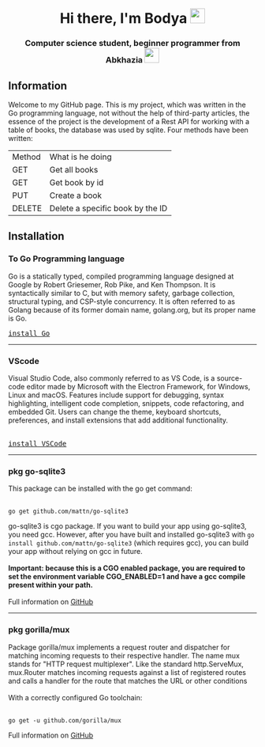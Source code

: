 <h1 align="center">Hi there, I'm Bodya
<img src="https://github.com/blackcater/blackcater/raw/main/images/Hi.gif" width="30" height="30"/></h1>
<h3 align="center">Computer science student, beginner programmer from Abkhazia <img src="https://cdn-icons-png.flaticon.com/512/164/164890.png"
width="30" height="30"></h3>
<h2>Information</h2>

Welcome to my GitHub page. This is my project, which was written in the Go programming language, not without the help of third-party articles, 
the essence of the project is the development of a Rest API for working with a table of books, the database was used by sqlite. Four methods have been written:
<table class="iksweb">
  <tbody>
    <tr>
      <td>Method</td>
      <td>
What is he doing</td>
    </tr>
    <tr>
      <td>GET</td>
      <td>Get all books</td>
    </tr>
    <tr>
      <td>GET</td>
      <td>Get book by id</td>
    </tr>
    <tr>
      <td>PUT</td>
      <td>Create a book</td>
    </tr>
    <tr>
      <td>DELETE</td>
      <td>Delete a specific book by the ID</td>
    </tr>
  </tbody>
</table>
<h2>Installation</h2>
<h3>To Go Programming language</h3>
Go is a statically typed, compiled programming language designed at Google by Robert Griesemer, Rob Pike, and Ken Thompson. 
It is syntactically similar to C, but with memory safety, garbage collection, structural typing, and CSP-style concurrency. 
It is often referred to as Golang because of its former domain name, golang.org, but its proper name is Go.
<br/>
<pre><a href="https://go.dev/">install Go</a></pre>
<hr/>
<h3>VScode</h3>
Visual Studio Code, also commonly referred to as VS Code, is a source-code editor made by Microsoft with the Electron Framework, for Windows, 
Linux and macOS. Features include support for debugging, syntax highlighting, intelligent code completion, snippets, code refactoring, and embedded Git. 
Users can change the theme, keyboard shortcuts, preferences, and install extensions that add additional functionality.
<br/><br/>
<pre><a href="https://code.visualstudio.com/download">install VSCode</a></pre>
<hr/>
<h3>pkg go-sqlite3</h3>
This package can be installed with the go get command:
<br/><br/>
<pre><code>go get github.com/mattn/go-sqlite3</code></pre>
go-sqlite3 is cgo package. If you want to build your app using go-sqlite3, you need gcc. However, 
after you have built and installed go-sqlite3 with <code>go install github.com/mattn/go-sqlite3</code> (which requires gcc), 
you can build your app without relying on gcc in future.
<br/><br/>
<b>Important: because this is a CGO enabled package, you are required to set the environment variable CGO_ENABLED=1 and have a gcc compile present within your path.</b>
<br/><br/>
Full information on <a href="https://github.com/mattn/go-sqlite3">GitHub</a>
<hr/>
<h3>pkg gorilla/mux</h3>
Package gorilla/mux implements a request router and dispatcher for matching incoming requests to their respective handler.
The name mux stands for "HTTP request multiplexer". Like the standard http.ServeMux, 
mux.Router matches incoming requests against a list of registered routes and calls a handler for the route that matches the URL or other conditions
<br/><br/>
With a correctly configured Go toolchain:
<br/><br/>
<pre><code>go get -u github.com/gorilla/mux</code></pre>
Full information on <a href="https://github.com/gorilla/mux">GitHub</a>
